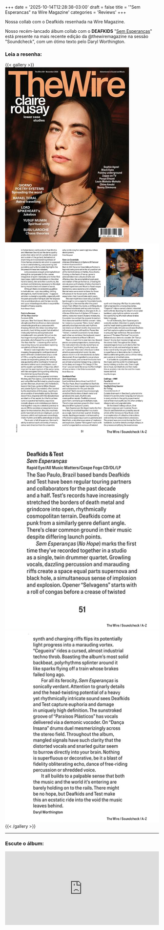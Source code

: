 +++
date = '2025-10-14T12:28:38-03:00'
draft = false
title = '"Sem Esperancas" na Wire Magazine'
categories = 'Reviews'
+++

Nossa collab com o Deafkids resenhada na Wire Magazine.

<!--more-->

Nosso recém-lancado álbum collab com o **DEAFKIDS** "[Sem Esperanças](https://testgrind.bandcamp.com/album/sem-esperan-as)" está presente na mais recente edição da @thewiremagazine na sessão "Soundcheck", com um ótimo texto pelo Daryl Worthington.

### Leia a resenha:

{{< gallery >}}
<img src="featured.jpg" class="grid-w50 md:grid-w33 xl:grid-w25" />
<img src="test-wire-review-01.jpg" class="grid-w50 md:grid-w33 xl:grid-w25" />
<img src="test-wire-review-02.jpg" class="grid-w50 md:grid-w33 xl:grid-w25" />
<img src="test-wire-review-03.jpg" class="grid-w50 md:grid-w33 xl:grid-w25" />
{{< /gallery >}}

---

### Escute o álbum:

<div style="max-width: 100%">
  <div style="left: 0; width: 100%; height: 241px; position: relative">
    <iframe
      src="https://bandcamp.com/EmbeddedPlayer/album=1880855551/size=large/bgcol=ffffff/linkcol=333333/artwork=small/transparent=true/"
      style="
        top: 0;
        left: 0;
        width: 100%;
        height: 100%;
        position: absolute;
        border: 0;
      "
      allowfullscreen
    ></iframe>
  </div>
</div>
